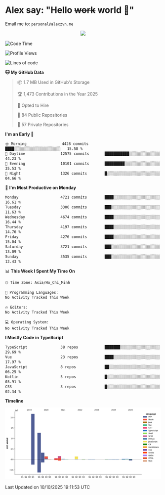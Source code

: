 # Alex say: "Hello ~~work~~ world 🐾"
Email me to: `personal@alexzvn.me`


<p align=center>
  <a href="https://skillicons.dev">
    <img src="https://skillicons.dev/icons?i=ts,js,php,nodejs,bun,vue,nuxt,react,svelte,tauri,laravel,rust,mongodb,docker,electron,redis,rabbitmq,tailwind,git,cloudflare,elysia,mysql,nginx,rollupjs,sentry,ubuntu,yarn,html,css,vite" />
  </a>
</p>

<!--START_SECTION:waka-->
![Code Time](http://img.shields.io/badge/Code%20Time-1%2C066%20hrs%2055%20mins-blue)

![Profile Views](http://img.shields.io/badge/Profile%20Views-1-blue)

![Lines of code](https://img.shields.io/badge/From%20Hello%20World%20I%27ve%20Written-43.6%20million%20lines%20of%20code-blue)

**🐱 My GitHub Data** 

> 📦 1.7 MB Used in GitHub's Storage 
 > 
> 🏆 1,473 Contributions in the Year 2025
 > 
> 💼 Opted to Hire
 > 
> 📜 84 Public Repositories 
 > 
> 🔑 57 Private Repositories 
 > 
**I'm an Early 🐤** 

```text
🌞 Morning                4428 commits        ████░░░░░░░░░░░░░░░░░░░░░   15.58 % 
🌆 Daytime                12575 commits       ███████████░░░░░░░░░░░░░░   44.23 % 
🌃 Evening                10101 commits       █████████░░░░░░░░░░░░░░░░   35.53 % 
🌙 Night                  1326 commits        █░░░░░░░░░░░░░░░░░░░░░░░░   04.66 % 
```
📅 **I'm Most Productive on Monday** 

```text
Monday                   4721 commits        ████░░░░░░░░░░░░░░░░░░░░░   16.61 % 
Tuesday                  3306 commits        ███░░░░░░░░░░░░░░░░░░░░░░   11.63 % 
Wednesday                4674 commits        ████░░░░░░░░░░░░░░░░░░░░░   16.44 % 
Thursday                 4197 commits        ████░░░░░░░░░░░░░░░░░░░░░   14.76 % 
Friday                   4276 commits        ████░░░░░░░░░░░░░░░░░░░░░   15.04 % 
Saturday                 3721 commits        ███░░░░░░░░░░░░░░░░░░░░░░   13.09 % 
Sunday                   3535 commits        ███░░░░░░░░░░░░░░░░░░░░░░   12.43 % 
```


📊 **This Week I Spent My Time On** 

```text
🕑︎ Time Zone: Asia/Ho_Chi_Minh

💬 Programming Languages: 
No Activity Tracked This Week

🔥 Editors: 
No Activity Tracked This Week

💻 Operating System: 
No Activity Tracked This Week
```

**I Mostly Code in TypeScript** 

```text
TypeScript               38 repos            ███████░░░░░░░░░░░░░░░░░░   29.69 % 
Vue                      23 repos            ████░░░░░░░░░░░░░░░░░░░░░   17.97 % 
JavaScript               8 repos             ██░░░░░░░░░░░░░░░░░░░░░░░   06.25 % 
Kotlin                   5 repos             █░░░░░░░░░░░░░░░░░░░░░░░░   03.91 % 
CSS                      3 repos             █░░░░░░░░░░░░░░░░░░░░░░░░   02.34 % 
```



**Timeline**

![Lines of Code chart](https://raw.githubusercontent.com/alexzvn/alexzvn/main/assets/bar_graph.png)


 Last Updated on 10/10/2025 19:11:53 UTC
<!--END_SECTION:waka-->
